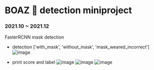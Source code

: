 # BOAZ 🐘 detection miniproject

<h3>2021.10 ~ 2021.12</h3>

FasterRCNN mask detection<br>

- detection ['with_mask', 'without_mask', 'mask_weared_incorrect']<br>
![image](https://user-images.githubusercontent.com/68222710/147205946-ae2a74db-6d37-48f6-b29e-6f8c6242cf6d.png)

- print score and label
![image](https://user-images.githubusercontent.com/68222710/147429042-b49b2971-6245-45c6-ac7b-850e21ef8945.png)
![image](https://user-images.githubusercontent.com/68222710/147429153-47085505-5ed1-4021-a2ce-23ba68933b0a.png)
![image](https://user-images.githubusercontent.com/68222710/147429063-ec9a171d-aef3-4b23-aa24-f2ccf5d36e70.png)

